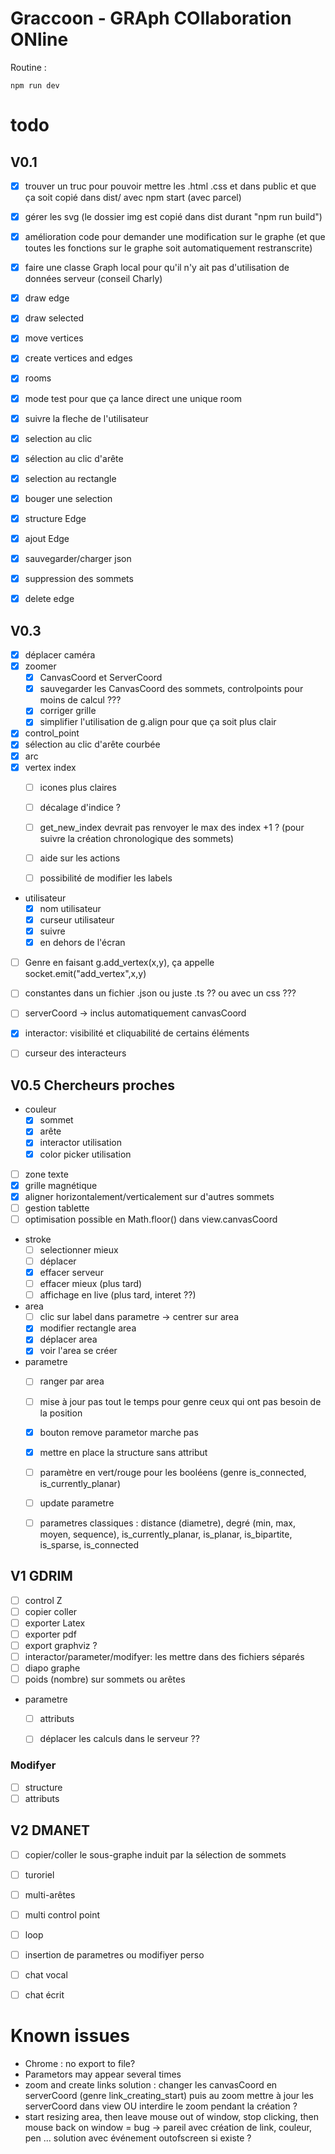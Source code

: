 # Graccoon - GRAph COllaboration ONline

Routine :

```
npm run dev
```

# todo

## V0.1

- [X] trouver un truc pour pouvoir mettre les .html .css et dans public et que ça soit copié dans dist/ avec npm start (avec parcel)
- [X] gérer les svg (le dossier img est copié dans dist durant "npm run build")
- [X] amélioration code pour demander une modification sur le graphe (et que toutes les fonctions sur le graphe soit automatiquement restranscrite)
- [X] faire une classe Graph local pour qu'il n'y ait pas d'utilisation de données serveur (conseil Charly) 

- [x] draw edge
- [X] draw selected

- [X] move vertices
- [X] create vertices and edges
- [X] rooms
- [X] mode test pour que ça lance direct une unique room
- [X] suivre la fleche de l'utilisateur

- [X] selection au clic
- [X] sélection au clic d'arête
- [X] selection au rectangle
- [X] bouger une selection

- [X] structure Edge
- [X] ajout Edge

- [X] sauvegarder/charger json

- [X] suppression des sommets
- [X] delete edge

## V0.3

- [X] déplacer caméra
- [X] zoomer  
    - [X] CanvasCoord et ServerCoord
    - [X] sauvegarder les CanvasCoord des sommets, controlpoints pour moins de calcul ???
    - [X] corriger grille
    - [X] simplifier l'utilisation de g.align pour que ça soit plus clair

- [X] control_point
- [X] sélection au clic d'arête courbée
- [X] arc
- [X] vertex index
    - [ ] icones plus claires
    - [ ] décalage d'indice ?
    - [ ] get_new_index devrait pas renvoyer le max des index +1 ? (pour suivre la création chronologique des sommets)
    - [ ] aide sur les actions
    - [ ] possibilité de modifier les labels
    

- utilisateur
    - [X] nom utilisateur
    - [X] curseur utilisateur
    - [X] suivre
    - [X] en dehors de l'écran

- [ ] Genre en faisant g.add_vertex(x,y), ça appelle socket.emit("add_vertex",x,y)
- [ ] constantes dans un fichier .json ou juste .ts ?? ou avec un css ???

- [ ] serverCoord -> inclus automatiquement canvasCoord
- [X] interactor: visibilité et cliquabilité de certains éléments
- [ ] curseur des interacteurs

## V0.5 Chercheurs proches

- couleur
    - [X] sommet
    - [X] arête
    - [X] interactor utilisation
    - [X] color picker utilisation
- [ ] zone texte
- [X] grille magnétique
- [X] aligner horizontalement/verticalement sur d'autres sommets
- [ ] gestion tablette
- [ ] optimisation possible en Math.floor() dans view.canvasCoord

- stroke
    - [ ] selectionner mieux
    - [ ] déplacer
    - [X] effacer serveur
    - [ ] effacer mieux (plus tard)
    - [ ] affichage en live (plus tard, interet ??)

- area 
    - [ ] clic sur label dans parametre -> centrer sur area
    - [X] modifier rectangle area
    - [X] déplacer area
    - [X] voir l'area se créer

- parametre
    - [ ] ranger par area
    - [ ] mise à jour pas tout le temps pour genre ceux qui ont pas besoin de la position
    - [X] bouton remove parametor marche pas
    - [X] mettre en place la structure sans attribut
    - [ ] paramètre en vert/rouge pour les booléens (genre is_connected, is_currently_planar)
    - [ ] update parametre
    - [ ] parametres classiques : distance (diametre), degré (min, max, moyen, sequence), is_currently_planar, is_planar, is_bipartite, is_sparse, is_connected 



## V1 GDRIM

- [ ] control Z
- [ ] copier coller
- [ ] exporter Latex
- [ ] exporter pdf
- [ ] export graphviz ?
- [ ] interactor/parameter/modifyer: les mettre dans des fichiers séparés
- [ ] diapo graphe
- [ ] poids (nombre) sur sommets ou arêtes

- parametre
    - [ ] attributs
    - [ ] déplacer les calculs dans le serveur ??


### Modifyer
- [ ] structure
- [ ] attributs

## V2 DMANET

- [ ] copier/coller le sous-graphe induit par la sélection de sommets
- [ ] turoriel
- [ ] multi-arêtes
- [ ] multi control point
- [ ] loop
- [ ] insertion de parametres ou modifiyer perso
- [ ] chat vocal
- [ ] chat écrit


# Known issues 
- Chrome : no export to file? 
- Parametors may appear several times
- zoom and create links
    solution : changer les canvasCoord en serverCoord (genre link_creating_start) puis au zoom mettre à jour les serverCoord dans view
    OU
    interdire le zoom pendant la création ?
- start resizing area, then leave mouse out of window, stop clicking, then mouse back on window = bug -> pareil avec création de link, couleur, pen ... solution avec événement outofscreen si existe ?


